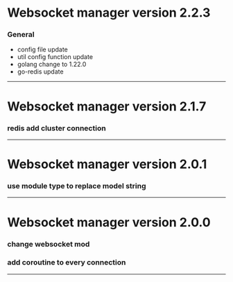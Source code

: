 # Websocket manager  version 2.2.3

### General
- config file update
- util config function update
- golang change to 1.22.0
- go-redis update
---------------------------------------------------------


# Websocket manager  version 2.1.7

### redis add cluster connection 
---------------------------------------------------------


# Websocket manager  version 2.0.1

### use module type to replace model string
---------------------------------------------------------


# Websocket manager  version 2.0.0

### change websocket mod
### add coroutine to every connection
---------------------------------------------------------